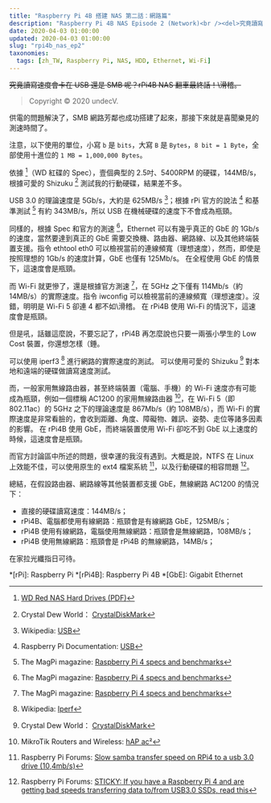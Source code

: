 ```yaml
---
title: "Raspberry Pi 4B 搭建 NAS 第二話：網路篇"
description: "Raspberry Pi 4B NAS Episode 2 (Network)<br /><del>究竟讀寫速度會卡在 USB 還是 SMB 呢？rPi4B NAS 翻車最終話！。</del>"
date: 2020-04-03 01:00:00
updated: 2020-04-03 01:00:00
slug: "rpi4b_nas_ep2"
taxonomies:
  tags: [zh_TW, Raspberry Pi, NAS, HDD, Ethernet, Wi-Fi]
---
```


<del>究竟讀寫速度會卡在 USB 還是 SMB 呢？rPi4B NAS 翻車最終話！\滑稽。</del>

> Copyright © 2020 undecV.

供電的問題解決了，SMB 網路芳鄰也成功搭建了起來，那接下來就是喜聞樂見的測速時間了。

注意，以下使用的單位，小寫 `b` 是 `bits`，大寫 `B` 是 `Bytes`，`8 bit = 1 Byte`，全部使用十進位的 `1 MB = 1,000,000 Bytes`。

依據 [^1]（WD 紅碟的 Spec），壹個典型的 2.5吋、5400RPM 的硬碟，144MB/s，根據可愛的 Shizuku [^2] 測試我的行動硬碟，結果差不多。

USB 3.0 的理論速度是 5Gb/s，大約是 625MB/s [^4]；根據 rPi 官方的說法 [^5] 和基準測試 [^6] 有約 343MB/s，所以 USB 在機械硬碟的速度下不會成為瓶頸。

同樣的，根據 Spec 和官方的測速 [^6]，Ethernet 可以有幾乎真正的 GbE 的 1Gb/s 的速度，當然要達到真正的 GbE 需要交換機、路由器、網路線、以及其他終端裝置支援。指令 ethtool eth0 可以檢視當前的連線頻寬（理想速度），然而，即使是按照理想的 1Gb/s 的速度計算，GbE 也僅有 125Mb/s。
在全程使用 GbE 的情景下，這速度會是瓶頸。

而 Wi-Fi 就更慘了，還是根據官方測速 [^6]，在 5GHz 之下僅有 114Mb/s（約 14MB/s）的實際速度。指令 iwconfig 可以檢視當前的連線頻寬（理想速度）。沒錯，明明是 Wi-Fi 5 卻連 4 都不如\滑稽。
在 rPi4B 使用 Wi-Fi 的情況下，這速度會是瓶頸。

但是吼，話雖這麼說，不要忘記了，rPi4B 再怎麼說也只要一兩張小學生的 Low Cost 裝置，你還想怎樣（錘。

可以使用 iperf3 [^3] 進行網路的實際速度的測試。
可以使用可愛的 Shizuku [^2] 對本地和遠端的硬碟做讀寫速度測試。

而，一般家用無線路由器，甚至終端裝置（電腦、手機）的 Wi-Fi 速度亦有可能成為瓶頸，例如一個標稱 AC1200 的家用無線路由器 [^7]，在 Wi-Fi 5（即 802.11ac）的 5GHz 之下的理論速度是 867Mb/s（約 108MB/s），而 Wi-Fi 的實際速度是非常看臉的，會收到距離、角度、障礙物、雜訊、姿勢、走位等諸多因素的影響。
在 rPi4B 使用 GbE，而終端裝置使用 Wi-Fi 卻吃不到 GbE 以上速度的時候，這速度會是瓶頸。

而官方討論區中所述的問題，很幸運的我沒有遇到。大概是說，NTFS 在 Linux 上效能不佳，可以使用原生的 ext4 檔案系統 [^8]，以及行動硬碟的相容問題 [^9]。

總結，在假設路由器、網路線等其他裝置都支援 GbE，無線網路 AC1200 的情況下：

- 直接的硬碟讀寫速度：144MB/s；
- rPi4B、電腦都使用有線網路：瓶頸會是有線網路 GbE，125MB/s；
- rPi4B 使用有線網路，電腦使用無線網路：瓶頸會是無線網路，108MB/s；
- rPi4B 使用無線網路：瓶頸會是 rPi4B 的無線網路，14MB/s；

在家拉光纖指日可待。

*[rPi]: Raspberry Pi
*[rPi4B]: Raspberry Pi 4B
*[GbE]: Gigabit Ethernet

[^1]: [WD Red NAS Hard Drives (PDF)](http://products.wdc.com/library/SpecSheet/ENG/2879-800002.pdf)
[^2]: Crystal Dew World： [CrystalDiskMark](https://crystalmark.info/en/software/crystaldiskmark/)
[^3]: Wikipedia: [Iperf](https://en.wikipedia.org/wiki/Iperf)
[^4]: Wikipedia: [USB](https://en.wikipedia.org/wiki/USB)
[^5]: Raspberry Pi Documentation: [USB](https://www.raspberrypi.org/documentation/hardware/raspberrypi/usb/README.md)
[^6]: The MagPi magazine: [Raspberry Pi 4 specs and benchmarks](https://magpi.raspberrypi.org/articles/raspberry-pi-4-specs-benchmarks)
[^7]: MikroTik Routers and Wireless: [hAP ac²](https://mikrotik.com/product/hap_ac2)
[^8]: Raspberry Pi Forums: [Slow samba transfer speed on RPi4 to a usb 3.0 drive (10,4mb/s)](https://www.raspberrypi.org/forums/viewtopic.php?f=91&t=243962)
[^9]: Raspberry Pi Forums: [STICKY: If you have a Raspberry Pi 4 and are getting bad speeds transferring data to/from USB3.0 SSDs, read this](https://www.raspberrypi.org/forums/viewtopic.php?p=1501426)
